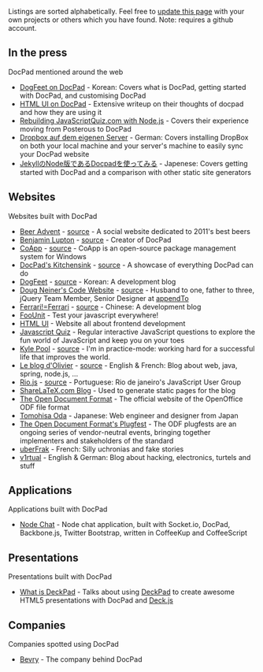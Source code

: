 Listings are sorted alphabetically. Feel free to [update this page](https://github.com/bevry/docpad/wiki/Showcase/_edit) with your own projects or others which you have found. Note: requires a github account.


## In the press

DocPad mentioned around the web

- [DogFeet on DocPad](http://dogfeet.github.com/articles/2011/docpad.html) - Korean: Covers what is DocPad, getting started with DocPad, and customising DocPad
- [HTML UI on DocPad](http://htmlui.com/blog/2011-08-01-site-templates-with-static-html-nodejs.html) - Extensive writeup on their thoughts of docpad and how they are using it
- [Rebuilding JavaScriptQuiz.com with Node.js](http://www.aaron-powell.com/javascript/rebuilding-javascript-quiz-in-nodejs) - Covers their experience moving from Posterous to DocPad
- [Dropbox auf dem eigenen Server](http://maxhaesslein.de/blog/1329055694) - German: Covers installing DropBox on both your local machine and your server's machine to easily sync your DocPad website
- [JekyllのNode版であるDocpadを使ってみる](http://tomohisaoda.com/posts/2012/using_docpad.html) - Japenese: Covers getting started with DocPad and a comparison with other static site generators

## Websites

Websites built with DocPad

- [Beer Advent](http://beeradvent.com) - [source](https://github.com/mattmcmanus/beeradvent.docpad) - A social website dedicated to 2011's best beers
- [Benjamin Lupton](http://balupton.com) - [source](https://github.com/balupton/balupton.docpad) - Creator of DocPad
- [CoApp](http://coapp.org/) - [source](https://github.com/coapp/coapp.org) - CoApp is an open-source package management system for Windows
- [DocPad's Kitchensink](http://docpad-kitchensink.herokuapp.com/) - [source](https://github.com/bevry/kitchensink.docpad) - A showcase of everything DocPad can do
- [DogFeet](http://dogfeet.github.com/) - [source](https://github.com/dogfeet/dogfeet.docpad) - Korean: A development blog
- [Doug Neiner's Code Website](http://code.dougneiner.com/) - [source](https://github.com/dcneiner/dougneiner.docpad) - Husband to one, father to three, jQuery Team Member, Senior Designer at [appendTo](http://appendto.com/)
- [Ferrari!=Ferrari](http://ferrari.github.com/) - [source](https://github.com/Ferrari/ferrari.docpad) - Chinese: A development blog
- [FooUnit](http://foounit.org) - Test your javascript everywhere!
- [HTML UI](http://htmlui.com/index.html) - Website all about frontend development
- [Javascript Quiz](http://javascriptquiz.com/) - Regular interactive JavaScript questions to explore the fun world of JavaScript and keep you on your toes
- [Kyle Pool](http://kylpo.com/) - [source](https://github.com/kylpo/kylpo.com) - I'm in practice-mode: working hard for a successful life that improves the world.
- [Le blog d'Olivier](http://blog.bazoud.com) - [source](https://github.com/obazoud/blog.bazoud.com) - English & French: Blog about web, java, spring, node.js, ...
- [Rio.js](http://www.riojs.org/) - [source](https://github.com/zenorocha/riojs-website/) - Portuguese: Rio de janeiro's JavaScript User Group
- [ShareLaTeX.com Blog](https://www.sharelatex.com/blog/) - Used to generate static pages for the blog
- [The Open Document Format](http://www.opendocumentformat.org/) - The official website of the OpenOffice ODF file format
- [Tomohisa Oda](http://tomohisaoda.com/) - Japanese: Web engineer and designer from Japan
- [The Open Document Format's Plugfest](http://www.odfplugfest.org/) - The ODF plugfests are an ongoing series of vendor-neutral events, bringing together implementers and stakeholders of the standard
- [uberFrak](http://uberfrak.com) - French: Silly uchronias and fake stories
- [v1rtual](http://v1rtual.net) - English & German: Blog about hacking, electronics, turtels and stuff

## Applications

Applications built with DocPad

- [Node Chat](https://github.com/balupton/nodechat.docpad) - Node chat application, built with Socket.io, DocPad, Backbone.js, Twitter Bootstrap, written in CoffeeKup and CoffeeScript


## Presentations

Presentations built with DocPad

- [What is DeckPad](http://calvinmetcalf.github.com/deckpad/) - Talks about using [DeckPad](https://github.com/calvinmetcalf/deckpad) to create awesome HTML5 presentations with DocPad and [Deck.js](https://github.com/imakewebthings/deck.js)


## Companies

Companies spotted using DocPad

- [Bevry](https://twitter.com/#!/bevryme) - The company behind DocPad